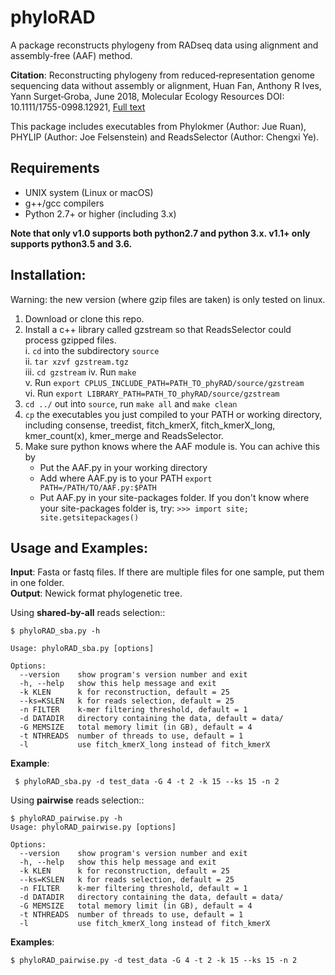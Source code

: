 **phyloRAD**
===========

A package reconstructs phylogeny from RADseq data using alignment and assembly-free (AAF) method. 

__Citation__: 
Reconstructing phylogeny from reduced‐representation genome sequencing data without assembly or alignment, Huan Fan, Anthony R Ives, Yann Surget‐Groba, June 2018, Molecular Ecology Resources
DOI: 10.1111/1755-0998.12921, [Full text](https://rdcu.be/6cok)


This package includes executables from Phylokmer (Author: Jue Ruan), PHYLIP (Author: Joe Felsenstein) and ReadsSelector (Author: Chengxi Ye).

Requirements
------------
+ UNIX system (Linux or macOS)
+ g++/gcc compilers
+ Python 2.7+ or higher (including 3.x)

__Note that only v1.0 supports both python2.7 and python 3.x. v1.1+ only supports python3.5 and 3.6.__


Installation:
-------------
Warning: the new version (where gzip files are taken) is only tested on linux.  
1. Download or clone this repo.  
2. Install a c++ library called gzstream so that ReadsSelector could process gzipped files.  
	i. `cd` into the subdirectory `source`   
	ii. `tar xzvf gzstream.tgz`  
	iii. `cd gzstream`
	iv. Run `make`  
	v. Run `export CPLUS_INCLUDE_PATH=PATH_TO_phyRAD/source/gzstream`  
	vi. Run `export LIBRARY_PATH=PATH_TO_phyRAD/source/gzstream`
3. `cd ../` out into `source`, run `make all` and `make clean`  
4. `cp` the executables you just compiled to your PATH or working directory, including consense, treedist, fitch_kmerX, fitch_kmerX_long, kmer_count(x), kmer_merge and ReadsSelector. 
5. Make sure python knows where the AAF module is. You can achive this by 
	+ Put the AAF.py in your working directory
	+ Add where AAF.py is to your PATH `export PATH=/PATH/TO/AAF.py:$PATH`
	+ Put AAF.py in your site-packages folder. If you don't know where your site-packages folder is, try: `>>> import site; site.getsitepackages()`

Usage and Examples: 
---------------
__Input__: Fasta or fastq files. If there are multiple files for one sample, put them in one folder.  
__Output__: Newick format phylogenetic tree.

Using __shared-by-all__ reads selection::
 

    $ phyloRAD_sba.py -h
    
    Usage: phyloRAD_sba.py [options]

	Options:
	  --version    show program's version number and exit
	  -h, --help   show this help message and exit
	  -k KLEN      k for reconstruction, default = 25
	  --ks=KSLEN   k for reads selection, default = 25
	  -n FILTER    k-mer filtering threshold, default = 1
	  -d DATADIR   directory containing the data, default = data/
	  -G MEMSIZE   total memory limit (in GB), default = 4
	  -t NTHREADS  number of threads to use, default = 1
	  -l           use fitch_kmerX_long instead of fitch_kmerX

__Example__:
	
	 $ phyloRAD_sba.py -d test_data -G 4 -t 2 -k 15 --ks 15 -n 2
	 
Using __pairwise__ reads selection::

    $ phyloRAD_pairwise.py -h
	Usage: phyloRAD_pairwise.py [options]
	
	Options:
	  --version    show program's version number and exit
	  -h, --help   show this help message and exit
	  -k KLEN      k for reconstruction, default = 25
	  --ks=KSLEN   k for reads selection, default = 25
	  -n FILTER    k-mer filtering threshold, default = 1
	  -d DATADIR   directory containing the data, default = data/
	  -G MEMSIZE   total memory limit (in GB), default = 4
	  -t NTHREADS  number of threads to use, default = 1
	  -l           use fitch_kmerX_long instead of fitch_kmerX
 

__Examples__:

	$ phyloRAD_pairwise.py -d test_data -G 4 -t 2 -k 15 --ks 15 -n 2
